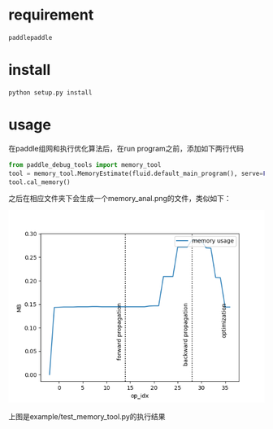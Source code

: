 
# requirement

```
paddlepaddle
```

# install

```shell
python setup.py install
``` 

# usage

在paddle组网和执行优化算法后，在run program之前，添加如下两行代码

```python
from paddle_debug_tools import memory_tool
tool = memory_tool.MemoryEstimate(fluid.default_main_program(), serve=False, port=8233)
tool.cal_memory()
```

之后在相应文件夹下会生成一个memory_anal.png的文件，类似如下：

![example memory usage](image/memory_anal.png?raw=true "example memory usage")

上图是example/test_memory_tool.py的执行结果
